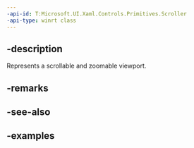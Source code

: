 ```yaml
---
-api-id: T:Microsoft.UI.Xaml.Controls.Primitives.Scroller
-api-type: winrt class
---
```


## -description

Represents a scrollable and zoomable viewport.

## -remarks

## -see-also

## -examples

